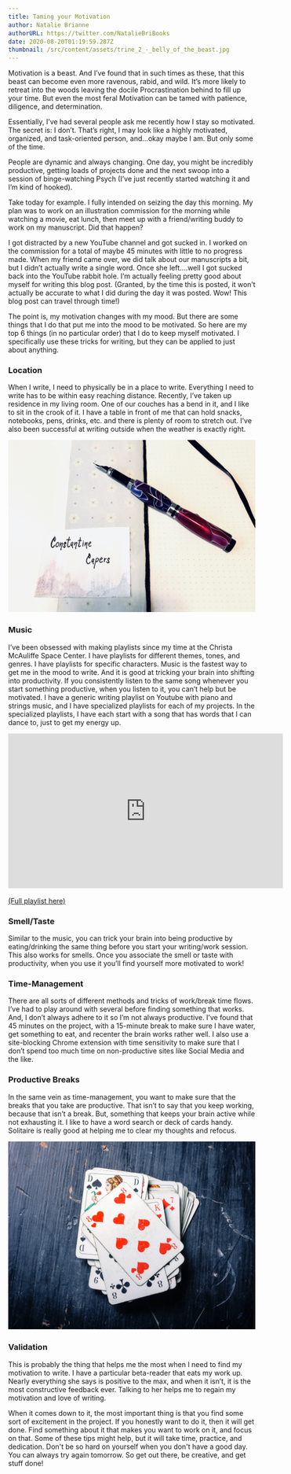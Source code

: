```yaml
---
title: Taming your Motivation
author: Natalie Brianne
authorURL: https://twitter.com/NatalieBriBooks
date: 2020-08-20T01:19:59.287Z
thumbnail: /src/content/assets/trine_2_-_belly_of_the_beast.jpg
---
```

Motivation is a beast. And I’ve found that in such times as these, that this beast can become even more ravenous, rabid, and wild. It’s more likely to retreat into the woods leaving the docile Procrastination behind to fill up your time. But even the most feral Motivation can be tamed with patience, diligence, and determination. 

Essentially, I’ve had several people ask me recently how I stay so motivated. The secret is: I don’t. That’s right, I may look like a highly motivated, organized, and task-oriented person, and…okay maybe I am. But only some of the time. 

People are dynamic and always changing. One day, you might be incredibly productive, getting loads of projects done and the next swoop into a session of binge-watching Psych (I’ve just recently started watching it and I’m kind of hooked). 

Take today for example. I fully intended on seizing the day this morning. My plan was to work on an illustration commission for the morning while watching a movie, eat lunch, then meet up with a friend/writing buddy to work on my manuscript. Did that happen?

I got distracted by a new YouTube channel and got sucked in. I worked on the commission for a total of maybe 45 minutes with little to no progress made. When my friend came over, we did talk about our manuscripts a bit, but I didn’t actually write a single word. Once she left….well I got sucked back into the YouTube rabbit hole. I’m actually feeling pretty good about myself for writing this blog post. (Granted, by the time this is posted, it won’t actually be accurate to what I did during the day it was posted. Wow! This blog post can travel through time!)

The point is, my motivation changes with my mood. But there are some things that I do that put me into the mood to be motivated. So here are my top 6 things (in no particular order) that I do to keep myself motivated. I specifically use these tricks for writing, but they can be applied to just about anything. 

### Location

When I write, I need to physically be in a place to write. Everything I need to write has to be within easy reaching distance. Recently, I’ve taken up residence in my living room. One of our couches has a bend in it, and I like to sit in the crook of it. I have a table in front of me that can hold snacks, notebooks, pens, drinks, etc. and there is plenty of room to stretch out. I’ve also been successful at writing outside when the weather is exactly right. 

![](/src/content/assets/c342048e-310e-4293-a4b1-4937befa8a8a.jpeg)

### Music

 I’ve been obsessed with making playlists since my time at the Christa McAuliffe Space Center. I have playlists for different themes, tones, and genres. I have playlists for specific characters. Music is the fastest way to get me in the mood to write. And it is good at tricking your brain into shifting into productivity. If you consistently listen to the same song whenever you start something productive, when you listen to it, you can’t help but be motivated. I have a generic writing playlist on Youtube with piano and strings music, and I have specialized playlists for each of my projects. In the specialized playlists, I have each start with a song that has words that I can dance to, just to get my energy up.

<iframe width="560" height="315" src="https://www.youtube.com/embed/videoseries?list=PLrjytMerSuwfrUvZBMnJfjk3UeiPCxq97" frameborder="0" allow="accelerometer; autoplay; encrypted-media; gyroscope; picture-in-picture" allowfullscreen></iframe>

[(Full playlist here)](https://www.youtube.com/playlist?list=PLrjytMerSuwfrUvZBMnJfjk3UeiPCxq97)

### Smell/Taste

Similar to the music, you can trick your brain into being productive by eating/drinking the same thing before you start your writing/work session. This also works for smells. Once you associate the smell or taste with productivity, when you use it you’ll find yourself more motivated to work! 

### Time-Management

There are all sorts of different methods and tricks of work/break time flows. I’ve had to play around with several before finding something that works. And, I don’t always adhere to it so I’m not always productive. I’ve found that 45 minutes on the project, with a 15-minute break to make sure I have water, get something to eat, and recenter the brain works rather well. I also use a site-blocking Chrome extension with time sensitivity to make sure that I don’t spend too much time on non-productive sites like Social Media and the like. 

### Productive Breaks

In the same vein as time-management, you want to make sure that the breaks that you take are productive. That isn’t to say that you keep working, because that isn’t a break. But, something that keeps your brain active while not exhausting it. I like to have a word search or deck of cards handy. Solitaire is really good at helping me to clear my thoughts and refocus.

![](/src/content/assets/pile_of_playing_cards.jpg)

### Validation

This is probably the thing that helps me the most when I need to find my motivation to write. I have a particular beta-reader that eats my work up. Nearly everything she says is positive to the max, and when it isn’t, it is the most constructive feedback ever. Talking to her helps me to regain my motivation and love of writing. 

When it comes down to it, the most important thing is that you find some sort of excitement in the project. If you honestly want to do it, then it will get done. Find something about it that makes you want to work on it, and focus on that. Some of these tips might help, but it will take time, practice, and dedication. Don't be so hard on yourself when you don't have a good day. You can always try again tomorrow. So get out there, be creative, and get stuff done!